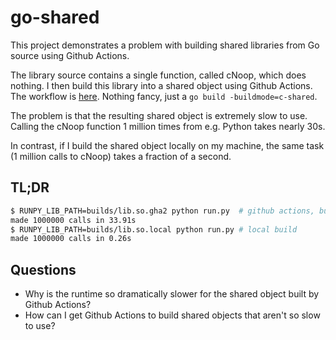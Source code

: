 # go-shared

This project demonstrates a problem with building shared libraries from Go source using Github Actions.

The library source contains a single function, called cNoop, which does nothing.
I then build this library into a shared object using Github Actions.
The workflow is [here](https://github.com/mpenkov/go-shared/blob/master/.github/workflows/build.yml).
Nothing fancy, just a `go build -buildmode=c-shared`.

The problem is that the resulting shared object is extremely slow to use.
Calling the cNoop function 1 million times from e.g. Python takes nearly 30s.

In contrast, if I build the shared object locally on my machine, the same task (1 million calls to cNoop) takes a fraction of a second.

## TL;DR

```bash
$ RUNPY_LIB_PATH=builds/lib.so.gha2 python run.py  # github actions, build 2
made 1000000 calls in 33.91s
$ RUNPY_LIB_PATH=builds/lib.so.local python run.py # local build
made 1000000 calls in 0.26s
```

## Questions

- Why is the runtime so dramatically slower for the shared object built by Github Actions?
- How can I get Github Actions to build shared objects that aren't so slow to use?
